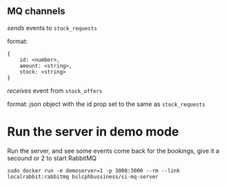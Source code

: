 ## MQ channels

*sends* events to `stock_requests`

format: 

```
{
    id: <number>,
    amount: <string>,
    stock: <string>
}
```

*receives* event from `stock_offers`

format: json object with the id prop set to the same as `stock_requests`

# Run the server in demo mode

Run the server, and see some events come back for the bookings, give it a secound or 2 to start RabbitMQ

`sudo docker run -e demoserver=1 -p 3000:3000 --rm --link localrabbit:rabbitmq bslcphbussiness/si-mq-server`